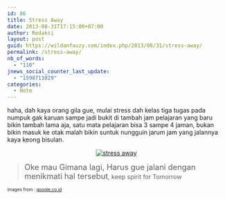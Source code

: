 ```yaml
---
id: 86
title: Stress Away
date: 2013-08-31T17:15:00+07:00
author: Redaksi
layout: post
guid: https://wildanfauzy.com/index.php/2013/08/31/stress-away/
permalink: /stress-away/
nb_of_words:
  - "110"
jnews_social_counter_last_update:
  - "1598711029"
categories:
  - Note
---
```

<div dir="ltr" style="text-align:left;">
  haha, dah kaya orang gila gue, mulai stress dah kelas tiga tugas pada numpuk gak karuan sampe jadi bukit di tambah jam pelajaran yang baru bikin tambah lama aja, satu mata pelajaran bisa 3 sampe 4 jaman, bukan bikin masuk ke otak malah bikin suntuk nungguin jarum jam yang jalannya kaya keong bisulan.</p> 
  
  <p>
  </p>
  
  <div style="clear:both;text-align:center;">
    <a href="https://wildanposts.files.wordpress.com/2013/08/70464-tingkatanstress.jpg?w=768" style="margin-left:1em;margin-right:1em;"><img alt="stress away" border="0" src="https://wildanposts.files.wordpress.com/2013/08/70464-tingkatanstress.jpg?w=768" title="stress away" data-recalc-dims="1" /></a>
  </div>
  
  <p>
  </p>
  
  <blockquote>
    <p>
      <span style="font-size:large;">Oke mau Gimana lagi, Harus gue jalani dengan menikmati hal tersebut</span>, keep spirit for Tomorrow
    </p>
  </blockquote>
  
  <p>
    <span style="font-size:x-small;">images from : <a href="http://google.co.id/" target="_blank" rel="noopener noreferrer">google.co.id </a></span></div>